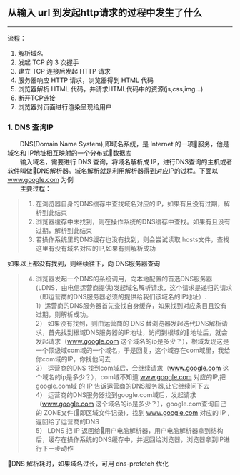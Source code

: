 ## 从输入 url 到发起http请求的过程中发生了什么
***
流程：  
1. 解析域名  
2. 发起 TCP 的 3 次握手
3. 建立 TCP 连接后发起 HTTP 请求
4. 服务器响应 HTTP 请求，浏览器得到 HTML 代码
5. 浏览器解析 HTML 代码，并请求HTML代码中的资源(js,css,img...)
6. 断开TCP链接
7. 浏览器对页面进行渲染呈现给用户

### 1. DNS 查询IP
&emsp;&emsp;DNS(Domain Name System),即域名系统，是 Internet 的一项服务，他是域名和 IP地址相互映射的一个分布式数据库  
&emsp;&emsp;输入域名，需要进行 DNS 查询，将域名解析成 IP，进行DNS查询的主机或者软件叫做DNS解析器。域名解析就是利用解析器得到对应IP的过程。下面以 www.google.com 为例  
&emsp;&emsp;主要过程：
>1. 在浏览器自身的DNS缓存中查找域名对应的IP，如果有且没有过期，解析到此结束 
>2. 浏览器缓存中未找到，则在操作系统的DNS缓存中查找。如果有且没有过期，解析到此结束 
>3. 若操作系统里的DNS缓存也没有找到，则会尝试读取 hosts文件，查找这里有没有域名对应的IP,如果有则解析成功   
  
如果以上都没有找到，则继续往下，向 DNS服务器查询
>4. 浏览器发起一个DNS的系统调用，向本地配置的首选DNS服务器(LDNS，由电信运营商提供)发起域名解析请求，这个请求是递归的请求（即运营商的DNS服务器必须的提供给我们该域名的IP地址）.    
1）运营商的DNS服务器首先查找自身缓存，如果找到对应条目且没有过期，则解析成功。  
2） 如果没有找到，则由运营商的 DNS 替浏览器发起迭代DNS解析请求，首先找到根域DNS服务器的IP地址，访问到根域的地址后，就会发起请求（www.google.com 这个域名的ip是多少？），根域发现这是一个顶级域com域的一个域名，于是回复，这个域存在com域里，我给你com域的IP，你找他问去  
3） 运营商的DNS 找到com域后，会继续请求（www.google.com 这个域名的ip是多少？），com域不知道 www.google.com 对应的IP,把 google.com域 的 IP 告诉运营商的DNS服务器,让它继续问下去  
4） 运营商的DNS服务器找到google.com域后，发起请求（www.google.com 这个域名的ip是多少？），google.com查询自己的 ZONE文件(即区域文件记录)，找到 www.google.com 对应的 IP ,返回给了运营商的DNS  
5） LDNS 把 IP 返回给用户电脑解析器，用户电脑解析器拿到结构后，缓存在操作系统的DNS缓存中，并返回给浏览器，浏览器拿到IP进行下一步动作

DNS 解析耗时，如果域名过长，可用 dns-prefetch 优化

 
